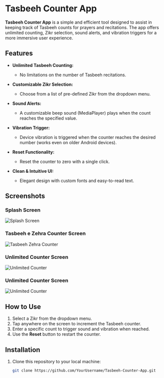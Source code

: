 # Tasbeeh Counter App

**Tasbeeh Counter App** is a simple and efficient tool designed to assist in keeping track of Tasbeeh counts for prayers and recitations. The app offers unlimited counting, Zikr selection, sound alerts, and vibration triggers for a more immersive user experience.

## Features

- **Unlimited Tasbeeh Counting:**
    - No limitations on the number of Tasbeeh recitations.

- **Customizable Zikr Selection:**
    - Choose from a list of pre-defined Zikr from the dropdown menu.

- **Sound Alerts:**
    - A customizable beep sound (MediaPlayer) plays when the count reaches the specified value.

- **Vibration Trigger:**
    - Device vibration is triggered when the counter reaches the desired number (works even on older Android devices).

- **Reset Functionality:**
    - Reset the counter to zero with a single click.

- **Clean & Intuitive UI:**
    - Elegant design with custom fonts and easy-to-read text.

## Screenshots

### Splash Screen
![Splash Screen](screenshots/splash_screen.png)

### Tasbeeh e Zehra Counter Screen
![Tasbeeh Zehra Counter](screenshots/tasbeeh_e_zehra_counter.png)

### Unlimited Counter Screen
![Unlimited Counter](screenshots/unlimited_counter.png)

### Unlimited Counter Screen
![Unlimited Counter](screenshots/unlimited_counter_2.png)


## How to Use

1. Select a Zikr from the dropdown menu.
2. Tap anywhere on the screen to increment the Tasbeeh counter.
3. Enter a specific count to trigger sound and vibration when reached.
4. Use the **Reset** button to restart the counter.

## Installation

1. Clone this repository to your local machine:
   ```bash
   git clone https://github.com/YourUsername/Tasbeeh-Counter-App.git
